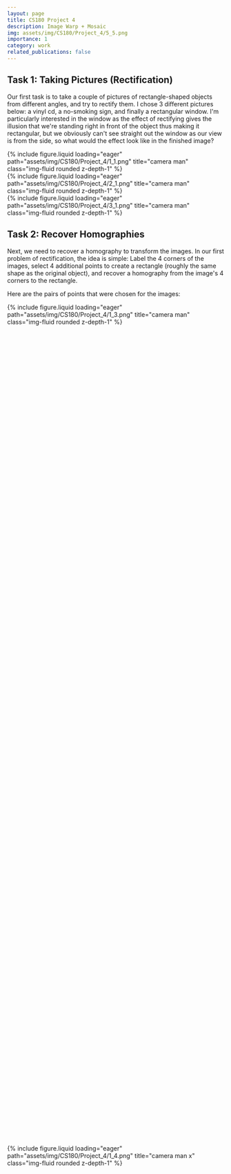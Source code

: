 ```yaml
---
layout: page
title: CS180 Project 4
description: Image Warp + Mosaic
img: assets/img/CS180/Project_4/5_5.png
importance: 1
category: work
related_publications: false
---
```


## Task 1: Taking Pictures (Rectification)

Our first task is to take a couple of pictures of rectangle-shaped objects from different angles, and try to rectify them. I chose 3 different pictures below: a vinyl cd, a no-smoking sign, and finally a rectangular window. I'm particularly interested in the window as the effect of rectifying gives the illusion that we're standing right in front of the object thus making it rectangular, but we obviously can't see straight out the window as our view is from the side, so what would the effect look like in the finished image?

<div class="row">
<div class="col-sm mt-3 mt-md-0">
        {% include figure.liquid loading="eager" path="assets/img/CS180/Project_4/1_1.png" title="camera man" class="img-fluid rounded z-depth-1" %}
    </div>
    <div class="col-sm mt-3 mt-md-0">
        {% include figure.liquid loading="eager" path="assets/img/CS180/Project_4/2_1.png" title="camera man" class="img-fluid rounded z-depth-1" %}
    </div>
    <div class="col-sm mt-3 mt-md-0">
        {% include figure.liquid loading="eager" path="assets/img/CS180/Project_4/3_1.png" title="camera man" class="img-fluid rounded z-depth-1" %}
    </div>
</div>

## Task 2: Recover Homographies

Next, we need to recover a homography to transform the images. In our first problem of rectification, the idea is simple: Label the 4 corners of the images, select 4 additional points to create a rectangle (roughly the same shape as the original object), and recover a homography from the image's 4 corners to the rectangle.

Here are the pairs of points that were chosen for the images:

<div class="row align-items-end">
    <div class="col-sm mt-3 mt-md-0" style="height: 50%;">
        {% include figure.liquid loading="eager" path="assets/img/CS180/Project_4/1_3.png" title="camera man" class="img-fluid rounded z-depth-1" %}
    </div>
    <div class="col-sm mt-3 mt-md-0" style="height: 50%;">
        {% include figure.liquid loading="eager" path="assets/img/CS180/Project_4/1_4.png" title="camera man x" class="img-fluid rounded z-depth-1" %}
    </div>
</div>

<div class="row align-items-end">
    <div class="col-sm mt-3 mt-md-0" style="height: 50%;">
        {% include figure.liquid loading="eager" path="assets/img/CS180/Project_4/2_3.png" title="camera man" class="img-fluid rounded z-depth-1" %}
    </div>
    <div class="col-sm mt-3 mt-md-0" style="height: 50%;">
        {% include figure.liquid loading="eager" path="assets/img/CS180/Project_4/2_4.png" title="camera man x" class="img-fluid rounded z-depth-1" %}
    </div>
</div>

<div class="row align-items-end">
    <div class="col-sm mt-3 mt-md-0" style="height: 50%;">
        {% include figure.liquid loading="eager" path="assets/img/CS180/Project_4/3_3.png" title="camera man" class="img-fluid rounded z-depth-1" %}
    </div>
    <div class="col-sm mt-3 mt-md-0" style="height: 50%;">
        {% include figure.liquid loading="eager" path="assets/img/CS180/Project_4/3_4.png" title="camera man x" class="img-fluid rounded z-depth-1" %}
    </div>
</div>

After setting the points, we set up the equation p’=Hp, where p’ is our destination points and p is our source points, and solve for H. In this case, since we have 4 points, there is only one possible H that can satisfy the equation. For mosaics though, we'll choose more points for stability, so we'll make an overdetermined system and use least squares (or SVD) in order to find the best solution.

To solve for H, we'll use the equation we learned in lecture, and use SVD to find the least squares solution:

$$
   A = \begin{bmatrix}
   x_1 & y_1 & 1 & 0 & 0 & 0 & -x_2 x_1 & -x_2 y_1 & -x_2 \\
   0 & 0 & 0 & x_1 & y_1 & 1 & -y_2 x_1 & -y_2 y_1 & -y_2
   \end{bmatrix}
$$

By then using SVD, decomposing the matrix into the form:

$$
   A = U S V^T
$$

The least squares solution will be in $$ V^T $$, which has 9 variables

We reshape this into a 3x3 matrix, and then by dividing the entire matrix by the last variable (I), we get an H of the form

$$
H = \begin{bmatrix}
   h_1 & h_2 & h_3 \\
   h_4 & h_5 & h_6 \\
   h_7 & h_8 & 1
   \end{bmatrix}
$$

Now, if we plug in a particular point (with a one appended to it) from the image, the resulting point will look like:

$$
\begin{bmatrix}
wx_2 \\
wy_2 \\
w
\end{bmatrix}
=
H
\begin{bmatrix}
x_1 \\
y_1 \\
1
\end{bmatrix}
$$

Dividing the resulting point by w yields $$ x_2 $$ and $$ y_2 $$, giving our new coordinates.

## Task 3: Warping the image (Image Rectification)

Now that we have the homography, it seems trivial to simply pipe each point of the original image through the homography to get the new coordinates of that pixel, giving us our result. However, this is forward warping, and as we've seen in project 3 this results in tons of holes. Therefore, we need to use inverse warping instead. Thus, the algorithm looks very similar with our triangle warping function from Project 3:

1. Find the homography H from src_points to dst_points
2. Take the inverse, yielding H'
3. Determine the dimensions of the resulting image by warping the 4 corners of the src image through H. Shift the entire image if there are any negative values so that the negative values become 0. 
4. For each point in the resulting image, apply H' and interpolate to find the src image's corresponding pixel value, and apply it.

We can also vectorize 4 by making a 2D matrix of all the points in our result image, yielding a way faster result. We'll ignore any points that are outside of the convex hull of the warped bounding box.

<div class="row align-items-end">
    <div class="col-sm mt-3 mt-md-0" style="height: 50%;">
        {% include figure.liquid loading="eager" path="assets/img/CS180/Project_4/1_1.png" title="camera man" class="img-fluid rounded z-depth-1" %}
    </div>
    <div class="col-sm mt-3 mt-md-0" style="height: 50%;">
        {% include figure.liquid loading="eager" path="assets/img/CS180/Project_4/1_2.png" title="camera man x" class="img-fluid rounded z-depth-1" %}
    </div>
</div>

<div class="row align-items-end">
    <div class="col-sm mt-3 mt-md-0" style="height: 50%;">
        {% include figure.liquid loading="eager" path="assets/img/CS180/Project_4/2_1.png" title="camera man" class="img-fluid rounded z-depth-1" %}
    </div>
    <div class="col-sm mt-3 mt-md-0" style="height: 50%;">
        {% include figure.liquid loading="eager" path="assets/img/CS180/Project_4/2_2.png" title="camera man x" class="img-fluid rounded z-depth-1" %}
    </div>
</div>

<div class="row align-items-end">
    <div class="col-sm mt-3 mt-md-0" style="height: 50%;">
        {% include figure.liquid loading="eager" path="assets/img/CS180/Project_4/3_1.png" title="camera man" class="img-fluid rounded z-depth-1" %}
    </div>
    <div class="col-sm mt-3 mt-md-0" style="height: 50%;">
        {% include figure.liquid loading="eager" path="assets/img/CS180/Project_4/3_2.png" title="camera man x" class="img-fluid rounded z-depth-1" %}
    </div>
</div>

The results surprised me, giving us the illusion that we're looking at the images from a new point of view. The window one shocked me the most. We weren't able to see more of the scenery outside of the window (of course), but a shift in the perspective and perceived distance from the window warped the window to a rectangular shape.

## Task 4: Image Stitching (Manual)

Lastly, we come to image stitching. At a high level the steps are to:

1. Take a pair of images with significant overlap. Label common features/points between the two images
2. Create a homography to map the second image's points to the corresponding points in the first image
3. Warp the second image using what we created in Task 3
4. Align the images together, and blend.

First, let's take a couple of pictures:

<div class="row align-items-end">
    <div class="col-sm mt-3 mt-md-0" style="height: 50%;">
        {% include figure.liquid loading="eager" path="assets/img/CS180/Project_4/4_2.png" title="camera man" class="img-fluid rounded z-depth-1" %}
    </div>
    <div class="col-sm mt-3 mt-md-0" style="height: 50%;">
        {% include figure.liquid loading="eager" path="assets/img/CS180/Project_4/4_1.png" title="camera man x" class="img-fluid rounded z-depth-1" %}
    </div>
</div>

<div class="row align-items-end">
    <div class="col-sm mt-3 mt-md-0" style="height: 50%;">
        {% include figure.liquid loading="eager" path="assets/img/CS180/Project_4/5_1.png" title="camera man" class="img-fluid rounded z-depth-1" %}
    </div>
    <div class="col-sm mt-3 mt-md-0" style="height: 50%;">
        {% include figure.liquid loading="eager" path="assets/img/CS180/Project_4/5_3.png" title="camera man x" class="img-fluid rounded z-depth-1" %}
    </div>
</div>

<div class="row align-items-end">
    <div class="col-sm mt-3 mt-md-0" style="height: 50%;">
        {% include figure.liquid loading="eager" path="assets/img/CS180/Project_4/7_1.png" title="camera man" class="img-fluid rounded z-depth-1" %}
    </div>
    <div class="col-sm mt-3 mt-md-0" style="height: 50%;">
        {% include figure.liquid loading="eager" path="assets/img/CS180/Project_4/7_2.png" title="camera man x" class="img-fluid rounded z-depth-1" %}
    </div>
</div>

Next, let's label some correspondences between them manually.

<div class="row align-items-end">
    <div class="col-sm mt-3 mt-md-0" style="height: 50%;">
        {% include figure.liquid loading="eager" path="assets/img/CS180/Project_4/4_6.png" title="camera man" class="img-fluid rounded z-depth-1" %}
        <div class="caption">
            Working on the project
        </div>
    </div>
    <div class="col-sm mt-3 mt-md-0" style="height: 50%;">
        {% include figure.liquid loading="eager" path="assets/img/CS180/Project_4/4_7.png" title="camera man x" class="img-fluid rounded z-depth-1" %}
        <div class="caption">
            Working on the project side view
        </div>
    </div>
</div>

<div class="row align-items-end">
    <div class="col-sm mt-3 mt-md-0" style="height: 50%;">
        {% include figure.liquid loading="eager" path="assets/img/CS180/Project_4/5_6.png" title="camera man" class="img-fluid rounded z-depth-1" %}
        <div class="caption">
            Balcony
        </div>
    </div>
    <div class="col-sm mt-3 mt-md-0" style="height: 50%;">
        {% include figure.liquid loading="eager" path="assets/img/CS180/Project_4/5_7.png" title="camera man x" class="img-fluid rounded z-depth-1" %}
        <div class="caption">
            Balcony side view
        </div>
    </div>
</div>

<div class="row align-items-end">
    <div class="col-sm mt-3 mt-md-0" style="height: 50%;">
        {% include figure.liquid loading="eager" path="assets/img/CS180/Project_4/7_3.png" title="camera man" class="img-fluid rounded z-depth-1" %}
        <div class="caption">
            Li Ka Shing
        </div>
    </div>
    <div class="col-sm mt-3 mt-md-0" style="height: 50%;">
        {% include figure.liquid loading="eager" path="assets/img/CS180/Project_4/7_4.png" title="camera man x" class="img-fluid rounded z-depth-1" %}
        <div class="caption">
            Li Ka Shing side view
        </div>
    </div>
</div>

Then, we warp the second image using the homography recovered

<div class="row align-items-end">
    <div class="col-sm mt-3 mt-md-0" style="height: 50%;">
        {% include figure.liquid loading="eager" path="assets/img/CS180/Project_4/5_3.png" title="camera man" class="img-fluid rounded z-depth-1" %}
    </div>
    <div class="col-sm mt-3 mt-md-0" style="height: 50%;">
        {% include figure.liquid loading="eager" path="assets/img/CS180/Project_4/5_2.png" title="camera man x" class="img-fluid rounded z-depth-1" %}
    </div>
</div>

<div class="row align-items-end">
    <div class="col-sm mt-3 mt-md-0" style="height: 50%;">
        {% include figure.liquid loading="eager" path="assets/img/CS180/Project_4/4_1.png" title="camera man" class="img-fluid rounded z-depth-1" %}
    </div>
    <div class="col-sm mt-3 mt-md-0" style="height: 50%;">
        {% include figure.liquid loading="eager" path="assets/img/CS180/Project_4/4_3.png" title="camera man x" class="img-fluid rounded z-depth-1" %}
    </div>
</div>

<div class="row align-items-end">
    <div class="col-sm mt-3 mt-md-0" style="height: 50%;">
        {% include figure.liquid loading="eager" path="assets/img/CS180/Project_4/7_2.png" title="camera man" class="img-fluid rounded z-depth-1" %}
    </div>
    <div class="col-sm mt-3 mt-md-0" style="height: 50%;">
        {% include figure.liquid loading="eager" path="assets/img/CS180/Project_4/7_5.png" title="camera man x" class="img-fluid rounded z-depth-1" %}
    </div>
</div>

Now, we need to align. Unfortunately if we stacked one image atop the other, the borders will be really obvious. Therefore, we need some form of blending. The algorithm I came up with is:

1. Recover x_shift and y_shift from inverse warping. We found this when applied H to the bounding box of image 2 while inverse warping.
2. Reshape image 1 so that the height of the image is the same as image 2, and apply y_shift so that they are aligned in the y_axis.
3. Apply x_shift to image 2 so that the x_axis is aligned.
4. Find the overlapping image (all points with x value between x_shift and im1.width)
5. Fill in the non-overlapping areas with image 1 on the left and image 2 on the right.
6. In the overlapping area, use an alpha value that begins at 0 at the left side and increases to 1 on the right side. Use a weighted sum of image 1 and image 2, multiplying image 1's pixel values by (1 - alpha) and image 2's by alpha.

This results in the following images:

<div class="row align-items-end">
    <div class="col-sm mt-3 mt-md-0" style="height: 50%;">
        {% include figure.liquid loading="eager" path="assets/img/CS180/Project_4/4_4.png" title="camera man" class="img-fluid rounded z-depth-1" %}
        <div class="caption">
            Working on the project finished
        </div>
    </div>
</div>

<div class="row align-items-end">
    <div class="col-sm mt-3 mt-md-0" style="height: 50%;">
        {% include figure.liquid loading="eager" path="assets/img/CS180/Project_4/5_4.png" title="camera man" class="img-fluid rounded z-depth-1" %}
        <div class="caption">
            balcony finished
        </div>
    </div>
</div>

<div class="row align-items-end">
    <div class="col-sm mt-3 mt-md-0" style="height: 50%;">
        {% include figure.liquid loading="eager" path="assets/img/CS180/Project_4/7_6.png" title="camera man" class="img-fluid rounded z-depth-1" %}
        <div class="caption">
            Li Ka Shing finished
        </div>
    </div>
</div>

One issue is the strange triangular gray areas in the overlapping region. We can fix this by using a for loop to detect points in the overlapping region where one image is out of bounds. If that's the case, use only the pixel values from the image that isn't out of bounds.

<div class="row align-items-end">
    <div class="col-sm mt-3 mt-md-0" style="height: 50%;">
        {% include figure.liquid loading="eager" path="assets/img/CS180/Project_4/4_5.png" title="camera man" class="img-fluid rounded z-depth-1" %}
        <div class="caption">
            Working on the project improved
        </div>
    </div>
</div>

<div class="row align-items-end">
    <div class="col-sm mt-3 mt-md-0" style="height: 50%;">
        {% include figure.liquid loading="eager" path="assets/img/CS180/Project_4/5_5.png" title="camera man" class="img-fluid rounded z-depth-1" %}
        <div class="caption">
            Balcony improved
        </div>
    </div>
</div>

<div class="row align-items-end">
    <div class="col-sm mt-3 mt-md-0" style="height: 50%;">
        {% include figure.liquid loading="eager" path="assets/img/CS180/Project_4/7_7.png" title="camera man" class="img-fluid rounded z-depth-1" %}
        <div class="caption">
            Li Ka Shing improved
        </div>
    </div>
</div>

Overall, this project was immensely satisfying and it was fun taking some of the functions and logic that was written in project 3 and reusing it. As a kid I always thought it'll be easy to make panoramic shots - just blend many images together! But this project proved otherwise, and showed that there are many optimizations and changes needed before it looks decent.

Another key learning from this was the importance of good labeling. I tried only using 4-5 points for the balcony picture and that resulted in disaster, where the roads were obviously not lined up. I realized it's because I was mostly using features at the top of the image and neglected points at the bottom. I was surprised that adding twice the number of points and adding more points at the bottom of the image made the stitching far far better.

## Task 5: Image Stitching (Automatic)

Onto the fun part: Stitching the images automatically! 

In theory, the idea is straightforward. All we need to do the stitching above are correspondences between our two images, and as similar parts of the image would necessarily have similar pixel values, if we can find a way to smartly find features between the two images and match them, we can automatically stitch it into a mosaic.

Thus, our first step is to find good points in both images that we can match - in particular, we can use the given Harris Corner detectors, which uses a combination of the vertical and horizontal derivatives (similar to project 2) to find areas where both derivatives are high - which tend to be corners in the image.

<div class="row align-items-end">
    <div class="col-sm mt-3 mt-md-0" style="height: 50%;">
        {% include figure.liquid loading="eager" path="assets/img/CS180/Project_4/8_1.png" title="camera man" class="img-fluid rounded z-depth-1" %}
        <div class="caption">
            Balcony 1, Harris Corners
        </div>
    </div>
    <div class="col-sm mt-3 mt-md-0" style="height: 50%;">
        {% include figure.liquid loading="eager" path="assets/img/CS180/Project_4/8_2.png" title="camera man" class="img-fluid rounded z-depth-1" %}
        <div class="caption">
            Balcony 2, Harris Corners
        </div>
    </div>
</div>

There's a clear problem here: There's way too many! Luckily, each harris corner has a harris strength we can use to filter out points that are more likely to be corners vs those that are not.

It may seem natural then to just select the k highest strength harris corners, but that would lead to clumps of harris corners, when we'd like an even spread of strong corners in most parts of the image. Therefore, we'll use Adaptive Non-Maximal Suppression.

The idea of ANMS is that each strong corner will have a "radius" of suppression that will ignore all other corners within that radius. We iterate through every Harris corner and calculate what the maximum radius that will be for each point without suppressing a significantly stronger corner - giving us the "best" radius a corner can have without ignoring an even better corner.

We then simply take the k harris with the highest "best radius" - these would be points that are strong in their local region. This way, we get a much better spread of harris corners throughout the image, while still keeping the strong corners and ignoring weak ones. As we saw in task 4, it's super important to have a good spread of correspondences, so this step is crucial!

<div class="row align-items-end">
    <div class="col-sm mt-3 mt-md-0" style="height: 50%;">
        {% include figure.liquid loading="eager" path="assets/img/CS180/Project_4/8_3.png" title="camera man" class="img-fluid rounded z-depth-1" %}
        <div class="caption">
            Balcony 1, Harris Corners Suppresed (k=500, n_ip=0.9)
        </div>
    </div>
    <div class="col-sm mt-3 mt-md-0" style="height: 50%;">
        {% include figure.liquid loading="eager" path="assets/img/CS180/Project_4/8_4.png" title="camera man" class="img-fluid rounded z-depth-1" %}
        <div class="caption">
            Balcony 2, Harris Corners Suppresed (k=500, n_ip=0.9)
        </div>
    </div>
</div>

Now, we need to match Harris corners to each other. To do this, we need to take the Harris corner point and get the local features. For this, we'll take a radius=20 area around the point (a 40x40 square) and use a step of 5 to yield a 8x8 descriptor. We can then further bias-gain normalize it to ensure it has a mean of 0 and std of 1 across each channel. This is a simplified version of the "Multi-Scale Oriented Patch" we went through in lecture, and works very well in matching points with each other.

By using these corners and computing the pairwise L2 distance between all pairs of corners between the two images, we can gauge just how likely two harris corners correspond to each other.

Below is an example of a descriptors from the image above, at the dot on the left image.

<div class="row align-items-end">
    <div class="col-sm mt-3 mt-md-0" style="height: 50%;">
        {% include figure.liquid loading="eager" path="assets/img/CS180/Project_4/8_10.png" title="camera man" class="img-fluid rounded z-depth-1" %}
        <div class="caption">
            Balcony Harris Corner Location
        </div>
    </div>
    <div class="col-sm mt-3 mt-md-0" style="height: 50%;">
        {% include figure.liquid loading="eager" path="assets/img/CS180/Project_4/8_11.png" title="camera man" class="img-fluid rounded z-depth-1" %}
        <div class="caption">
            Local Feature (Not normalized for easier viewing)
        </div>
    </div>
</div>

Looking at the image though, there are some points that just don't seem like they'll pair well. Like the ones in the sky for the example above - those would give a feature that's mostly blue, so how would that give a good match?

To deal with this problem, we'll be smart with the way we match local features. For each local feature, we'll find the 2 nearest neighbors in terms of L2 distance. We then calculate the ratio of the best match's distance divided by the second-best match's distance. If the match is unique, this ratio should be very low. We'll set a threshold and ignore any ratios that are higher than that. This yields the following result and matches:

<div class="row align-items-end">
    <div class="col-sm mt-3 mt-md-0" style="height: 50%;">
        {% include figure.liquid loading="eager" path="assets/img/CS180/Project_4/8_5.png" title="camera man" class="img-fluid rounded z-depth-1" %}
        <div class="caption">
            Balcony 1 Matches (Threshold=0.5)
        </div>
    </div>
    <div class="col-sm mt-3 mt-md-0" style="height: 50%;">
        {% include figure.liquid loading="eager" path="assets/img/CS180/Project_4/8_6.png" title="camera man" class="img-fluid rounded z-depth-1" %}
        <div class="caption">
            Balcony 2 Matches (Threshold=0.5)
        </div>
    </div>
</div>

(From my own testing, it appeared threshold=0.4 was best, but here I chose 0.5 to show the effects of RANSAC later.)

Regardless, it looks like we got some pretty good matches! There's just one obviously wrong choice - the "2" match we can see towards the left of the image. Thus, we'll use the next part - RANSAC - to find a good homography.

Since some points may still be outliers (like 2 here), we can utilize Random Sample Consensus to find the best point matchings for calculating the homography. As described in lecture, the algorithm goes:

1. Select 4 random correspondences and find the homography matrix.
2. For all points, generate a list of "inliers" by feeding each image 1 point through the homography
3. Calculate the distance between the result and the real image 2 point that it corresponds to. If it's below some threshold e (I used 1), it's an inlier.
4. Keep track of the biggest list of inliers
5. Repeat 1-4 a maximum of n times.
6. Use the best list of inliers as correspondences for computing the homography.

In the end, this was our best list of inliers:

<div class="row align-items-end">
    <div class="col-sm mt-3 mt-md-0" style="height: 50%;">
        {% include figure.liquid loading="eager" path="assets/img/CS180/Project_4/8_7.png" title="camera man" class="img-fluid rounded z-depth-1" %}
        <div class="caption">
            Balcony 1 Matches after RANSAC
        </div>
    </div>
    <div class="col-sm mt-3 mt-md-0" style="height: 50%;">
        {% include figure.liquid loading="eager" path="assets/img/CS180/Project_4/8_8.png" title="camera man" class="img-fluid rounded z-depth-1" %}
        <div class="caption">
            Balcony 2 Matches after RANSAC
        </div>
    </div>
</div>

To my dismay there were no good points towards the bottom of the image, but hopefully that won't cause too many issues in the future.

Next, we just have to treat this like our images from 4a and mosaic them. This is the result, shown alongside the manual result to compare.

<div class="row align-items-end">
    <div class="col-sm mt-3 mt-md-0" style="height: 50%;">
        {% include figure.liquid loading="eager" path="assets/img/CS180/Project_4/5_5.png" title="camera man" class="img-fluid rounded z-depth-1" %}
        <div class="caption">
            Balcony Manual
        </div>
    </div>
    <div class="col-sm mt-3 mt-md-0" style="height: 50%;">
        {% include figure.liquid loading="eager" path="assets/img/CS180/Project_4/8_9.png" title="camera man" class="img-fluid rounded z-depth-1" %}
        <div class="caption">
            Balcony Automated
        </div>
    </div>
</div>

Amazingly the results were both very very close, although the automated result had a bit more issues towards the bottom of the image. Still though, given that this was completely automated the result was immensely satisfying. 

Here are the other image results, along with their manual versions

<div class="row align-items-end">
    <div class="col-sm mt-3 mt-md-0" style="height: 50%;">
        {% include figure.liquid loading="eager" path="assets/img/CS180/Project_4/7_7.png" title="camera man" class="img-fluid rounded z-depth-1" %}
        <div class="caption">
            Li Ka Shing Manual
        </div>
    </div>
    <div class="col-sm mt-3 mt-md-0" style="height: 50%;">
        {% include figure.liquid loading="eager" path="assets/img/CS180/Project_4/8_13.png" title="camera man" class="img-fluid rounded z-depth-1" %}
        <div class="caption">
            Li Ka Shing Automated
        </div>
    </div>
</div>

<div class="row align-items-end">
    <div class="col-sm mt-3 mt-md-0" style="height: 50%;">
        {% include figure.liquid loading="eager" path="assets/img/CS180/Project_4/4_5.png" title="camera man" class="img-fluid rounded z-depth-1" %}
        <div class="caption">
            Bedroom Manual
        </div>
    </div>
    <div class="col-sm mt-3 mt-md-0" style="height: 50%;">
        {% include figure.liquid loading="eager" path="assets/img/CS180/Project_4/8_12.png" title="camera man" class="img-fluid rounded z-depth-1" %}
        <div class="caption">
            Bedroom Automated
        </div>
    </div>
</div>

Overall, this project was incredible. The results for all three images were nearly indistinguishable between the manual and the automatic algorithm. I loved going from the mess of Harris corners and slowly refining using different techniques down to just a handful of great correspondences that are on par to the ones I'd choose manually. Adaptive Non-Maximal Suppression was especially satisfying with how intuitive the algorithm was and the effectiveness it provided in getting a large range of strong corners.